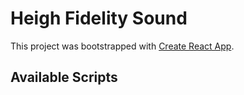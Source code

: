 # Heigh Fidelity Sound

This project was bootstrapped with [Create React App](https://github.com/facebook/create-react-app).

## Available Scripts
